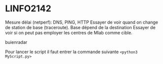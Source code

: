 # LINFO2142

Mesure délai (netperf): DNS, PING, HTTP
Essayer de voir quand on change de station de base (traceroute). Base dépend de la destination
Essayer de voir si on peut pas employer les centres de Mlab comme cible.

buienradar

Pour lancer le script il faut entrer la commande suivante `<python3 MyScript.py>`
